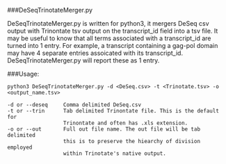 
###DeSeqTrinotateMerger.py  


DeSeqTrinotateMerger.py is written for python3, it mergers DeSeq csv output with Trinontate tsv output on the transcript_id field into a tsv file. It may be useful to know that all terms associated with a transcript_id are turned into 1 entry. For example, a transcript containing a gag-pol domain may have 4 separate entries assoicated with its transcript_id. DeSeqTrinotateMerger.py will report these as 1 entry.

###Usage:

    python3 DeSeqTrinotateMerger.py -d <DeSeq.csv> -t <Trinotate.tsv> -o <output_name.tsv>

    -d or --deseq     Comma delimited DeSeq.csv 
    -t or --trin      Tab delimited Trinontate file. This is the default for 
                      Trinontate and often has .xls extension.
    -o or --out       Full out file name. The out file will be tab delimited
                      this is to preserve the hiearchy of division employed 
                      within Trinotate's native output. 


     
